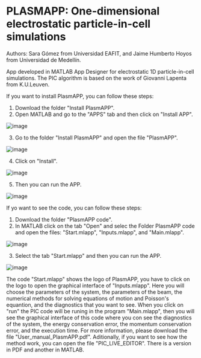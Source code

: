 # PLASMAPP: One-dimensional electrostatic particle-in-cell simulations 
Authors: Sara Gómez from Universidad EAFIT, and Jaime Humberto Hoyos from Universidad de Medellín.

App developed in MATLAB App Designer for electrostatic 1D particle-in-cell simulations. The PIC algorithm is based on the work of Giovanni Lapenta from K.U.Leuven.

If you want to install PlasmAPP, you can follow these steps:

1. Download the folder "Install PlasmAPP".
2. Open MATLAB and go to the "APPS" tab and then click on "Install APP".

![image](https://user-images.githubusercontent.com/102175716/163843102-3c37063f-c063-4ddc-a0b0-920ab0b66d01.png)

3. Go to the folder "Install PlasmAPP" and open the file "PlasmAPP".

![image](https://user-images.githubusercontent.com/102175716/163843669-d919b552-153f-4130-8e6c-02f764594c74.png)

4. Click on "Install".

![image](https://user-images.githubusercontent.com/102175716/163844164-82b2d3bf-d0cb-48fb-9290-41903e599839.png)

5. Then you can run the APP.

![image](https://user-images.githubusercontent.com/102175716/163844823-db8a7419-c8b4-4bdf-9fce-15ab85c35196.png)

If yo want to see the code, you can follow these steps:
1. Download the folder "PlasmAPP code".
2. In MATLAB click on the tab "Open" and selec the Folder PlasmAPP code and open the files: "Start.mlapp", "Inputs.mlapp", and "Main.mlapp".

![image](https://user-images.githubusercontent.com/102175716/163845818-edd02d38-bfe8-4fcc-a55a-43a034b7938e.png)

3. Select the tab "Start.mlapp" and then you can run the APP.

![image](https://user-images.githubusercontent.com/102175716/163847563-c9f00298-5d96-4228-aa16-cb57ea3353fc.png)

The code "Start.mlapp" shows the logo of PlasmAPP, you have to click on the logo to open the graphical interface of "Inputs.mlapp". Here you will choose the parameters of the system, the parameters of the beam, the numerical methods for solving equations of motion and Poisson's equantion, and the diagnostics that you want to see. When you click on "run" the PIC code will be runing in the program "Main.mlapp", then you will see the graphical interface of this code where you con see the diagnostics of the system, the energy conservation error, the momentum conservation error, and the execution time. For more information, please download the file "User_manual_PlasmAPP.pdf". Aditionally, if you want to see how the method work, you can open the file "PIC_LIVE_EDITOR". There is a version in PDF and another in MATLAB.
 
